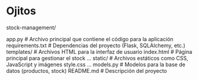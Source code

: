 # Ojitos
stock-management/

app.py              # Archivo principal que contiene el código para la aplicación
requirements.txt    # Dependencias del proyecto (Flask, SQLAlchemy, etc.)
templates/          # Archivos HTML para la interfaz de usuario
index.html      # Página principal para gestionar el stock
...
static/             # Archivos estáticos como CSS, JavaScript y imágenes
style.css
...
 models.py           # Modelos para la base de datos (productos, stock)
README.md           # Descripción del proyecto
